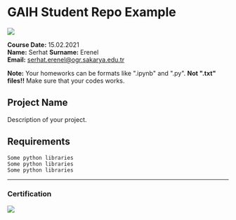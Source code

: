 # GAIH Student Repo Example
![](img/logo.png)

**Course Date:** 15.02.2021  
**Name:** Serhat 
**Surname:** Erenel  
**Email:** serhat.erenel@ogr.sakarya.edu.tr  

**Note:** Your homeworks can be formats like ".ipynb" and ".py". **Not ".txt" files!!** Make sure that your codes works.  

## Project Name
Description of your project.

## Requirements
```
Some python libraries
Some python libraries
Some python libraries
```
---

### Certification
![](img/certificate_ex.png)

